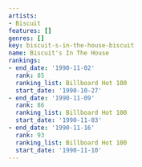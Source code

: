```yaml
---
artists:
- Biscuit
features: []
genres: []
key: biscuit-s-in-the-house-biscuit
name: Biscuit's In The House
rankings:
- end_date: '1990-11-02'
  rank: 85
  ranking_list: Billboard Hot 100
  start_date: '1990-10-27'
- end_date: '1990-11-09'
  rank: 86
  ranking_list: Billboard Hot 100
  start_date: '1990-11-03'
- end_date: '1990-11-16'
  rank: 93
  ranking_list: Billboard Hot 100
  start_date: '1990-11-10'
---
```


